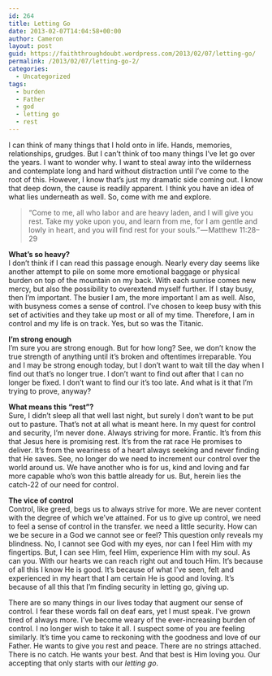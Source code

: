```yaml
---
id: 264
title: Letting Go
date: 2013-02-07T14:04:58+00:00
author: Cameron
layout: post
guid: https://faiththroughdoubt.wordpress.com/2013/02/07/letting-go/
permalink: /2013/02/07/letting-go-2/
categories:
  - Uncategorized
tags:
  - burden
  - Father
  - god
  - letting go
  - rest
---
```

I can think of many things that I hold onto in life. Hands, memories, relationships, grudges. But I can’t think of too many things I’ve let go over the years. I want to wonder why. I want to steal away into the wilderness and contemplate long and hard without distraction until I’ve come to the root of this. However, I know that’s just my dramatic side coming out. I know that deep down, the cause is readily apparent. I think you have an idea of what lies underneath as well. So, come with me and explore.

> “Come to me, all who labor and are heavy laden, and I will give you rest. Take my yoke upon you, and learn from me, for I am gentle and lowly in heart, and you will find rest for your souls.” — Matthew 11:28–29

**What’s so heavy?**  
I don’t think if I can read this passage enough. Nearly every day seems like another attempt to pile on some more emotional baggage or physical burden on top of the mountain on my back. With each sunrise comes new mercy, but also the possibility to overextend myself further. If I stay busy, then I’m important. The busier I am, the more important I am as well. Also, with busyness comes a sense of control. I’ve chosen to keep busy with this set of activities and they take up most or all of my time. Therefore, I am in control and my life is on track. Yes, but so was the Titanic.

**I’m strong enough**  
I’m sure you are strong enough. But for how long? See, we don’t know the true strength of anything until it’s broken and oftentimes irreparable. You and I may be strong enough today, but I don’t want to wait till the day when I find out that’s no longer true. I don’t want to find out after that I can no longer be fixed. I don’t want to find our it’s too late. And what is it that I’m trying to prove, anyway?

**What means this “rest”?**  
Sure, I didn’t sleep all that well last night, but surely I don’t want to be put out to pasture. That’s not at all what is meant here. In my quest for control and security, I’m never done. Always striving for more. Frantic. It’s from _this_ that Jesus here is promising rest. It’s from the rat race He promises to deliver. It’s from the weariness of a heart always seeking and never finding that He saves. See, no longer do we need to increment our control over the world around us. We have another who is for us, kind and loving and far more capable who’s won this battle already for us. But, herein lies the catch-22 of our need for control.

**The vice of control**  
Control, like greed, begs us to always strive for more. We are never content with the degree of which we’ve attained. For us to give up control, we need to feel a sense of control in the transfer. we need a little security. How can we be secure in a God we cannot see or feel? This question only reveals my blindness. No, I cannot see God with my eyes, nor can I feel Him with my fingertips. But, I can see Him, feel Him, experience Him with my soul. As can you. With our hearts we can reach right out and touch Him. It’s because of all this I know He is good. It’s because of what I’ve seen, felt and experienced in my heart that I am certain He is good and loving. It’s because of all this that I’m finding security in letting go, giving up.

There are so many things in our lives today that augment our sense of control. I fear these words fall on deaf ears, yet I must speak. I’ve grown tired of always more. I’ve become weary of the ever-increasing burden of control. I no longer wish to take it all. I suspect some of you are feeling similarly. It’s time you came to reckoning with the goodness and love of our Father. He wants to give you rest and peace. There are no strings attached. There is no catch. He wants your best. And that best is Him loving you. Our accepting that only starts with our _letting go_.